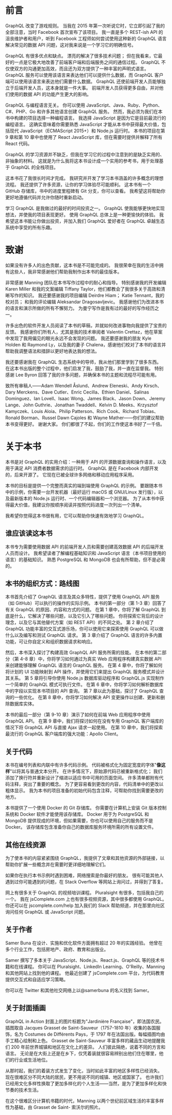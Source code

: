 # 前言
GraphQL 改变了游戏规则。 当我在 2015 年第一次听说它时，它立即引起了我的全部注意，当时 Facebook 首次宣布了该项目。 我一直是多个 REST-ish API 的沮丧维护者和用户，听到 Facebook 工程师如何尝试使用这种新的 GraphQL 语言解决常见的数据 API 问题，这对我来说是一个学习它的明确信号。

GraphQL 有很多优点和缺点。 漂亮的解决了很多技术问题； 但在我看来，它最好的一点是它极大地改善了前端客户端和后端服务之间的通信过程。 GraphQL 不仅使双方的沟通更加高效，而且还为双方提供了一种丰富的声明式语言。 GraphQL 服务可以使用该语言来表达他们可以提供什么数据，而 GraphQL 客户端可以使用该语言来表达他们需要什么数据。 GraphQL 还使前端开发人员能够独立于后端开发人员，这本身就是一件大事。 前端开发人员获得更多自由，并对他们使用的数据 API 的功能产生更大的影响。

GraphQL 与编程语言无关。 你可以使用 JavaScript、Java、Ruby、Python、C#、PHP、Go 和许多其他语言创建 GraphQL 服务。 然而，我必须为我们在本书中构建的项目选择一种编程语言。 我选择 JavaScript 是因为它是目前最流行的编程语言。 这确实意味着你需要熟悉 JavaScript 才能从本书中获得最大价值，包括现代 JavaScript（ECMAScript 2015+）和 Node.js 运行时。 本书的项目在第 9 章和第 10 章中也使用了 React JavaScript 库，但在需要时提供并解释了所有 React 代码。

GraphQL 的学习资源并不缺乏，但我在学习它的过程中注意到的是缺乏实用的、非抽象的材料。 这就是为什么我将这本书设计成一个实用的参考书，用于处理基于 GraphQL 的全栈项目。

这本书花了我很长时间才完成。 我研究并开发了学习本书涵盖的许多概念的理想流程。 我还提供了许多资源，让你的学习体验尽可能顺利。 这本书有一个 GitHub 存储库，书中的进度里程碑有 Git 分支，你可以查看。 我希望这将帮助你更好地遵循代码并允许你随时重新启动。

学习 GraphQL 是我做过的最好的时间投资之一。 GraphQL 使我能够更快地实现想法，并使我的项目表现更好。 使用 GraphQL 总体上是一种更愉快的体验。 我希望这本书能让你做出投资，并加入我们 GraphQL 爱好者在 GraphQL 卓越生态系统中享受的所有乐趣。

# 致谢
如果没有许多人的出色贡献，这本书是不可能完成的。 我很荣幸在我的生活中拥有这些人，我非常感谢他们帮助我制作出本书的最佳版本。

非常感谢 Manning 团队在本书写作过程中的耐心和指导。 特别感谢我的开发编辑 Karen Miller 和我的文案编辑 Tiffany Taylor，他们都教会了我很多关于高效和清晰写作的知识。 我还要感谢我的项目编辑 Deirdre Hiam； Katie Tennant，我的校对员； 和我的评论编辑 Aleksandar Dragosavljevic。 我感谢他们为改进本书的语言和演示所做的所有不懈努力。 为曼宁写作是我有过的最好的写作经历之一。

许多出色的软件开发人员阅读了本书的草稿，并就如何改进事物向我提供了宝贵的反馈。 我感谢你们所有人，尤其是我的技术审阅者 Valentin Crettaz，他在草案中发现了我用偏见的眼光永远不会发现的问题。 我还要感谢我的朋友 Kyle Holden 和 Raymond Ly，以及我的妻子 Chalena，感谢他们校对了本书的语言并帮助我调整语法和措辞以更好地表达我的想法。

我还要感谢我在 GraphQL 生态系统中的导师，我从他们那里学到了很多东西。 在这本书出版的整个过程中，他们启发了我，鼓励了我，并一直在监督我。 特别感谢 Lee Byron 回答了我的许多问题，并确保本书的主题和流程尽可能有用。

致所有审稿人——Adam Wendell Åslund、Andrew Eleneski、Andy Kirsch、Dary Merckens、Dave Cutler、Enric Cecilla、Ethien Daniel、Salinas Dominguez、Ian Lovell、Isaac Wong、James Black、Jason Down、Jeremy Lange、John Guthrie、Jonathan Twaddell、Kelvin D. Meeks、Krzysztof Kamyczek、Louis Aloia、Philip Patterson、Rich Cook、Richard Tobias、Ronald Borman、Russel Dawn Cajoles 和 Wayne Mather——你们的建议帮助本书变得更好。 谢谢大家。 你们都很了不起，你们的工作使这本书好了一千倍。

# 关于本书
本书是对 GraphQL 的实用介绍：一种用于 API 的开源数据查询和操作语言，以及用于满足 API 消费者数据需求的运行时。 GraphQL 是在 Facebook 内部开发的，后来开源了。 它现在已被全球许多网络和移动应用程序采用。

本书的目标是提供一个完整而真实的端到端使用 GraphQL 的示例。 要跟随本书中的示例，你需要一台开发机器（最好运行 macOS 或 GNU/Linux 发行版），以及最新版本的 Node.js 运行时、一个代码编辑器和一个浏览器。 为了从本书中获得最大价值，我建议你按顺序阅读并按照代码进度一次列出一个清单。

我希望你觉得这本书很有用，它可以帮助你快速有效地学习 GraphQL。

## 谁应该读这本书
本书专为需要使用数据 API 的前端开发人员和需要创建高效数据 API 的后端开发人员而设计。 我希望读者了解编程基础知识和 JavaScript 语言（本书项目使用的语言）的基础知识。 熟悉 PostgreSQL 和 MongoDB 也会有所帮助，但不是必需的。

## 本书的组织方式：路线图
本书首先介绍了 GraphQL 语言及其众多特性，提供了使用 GraphQL API 服务（如 GitHub）可以执行的操作的实际示例。 本书的第一部分（第 1-3 章）回答了有关 GraphQL 的原因、内容和方式的问题。 在第 1 章中，你将了解 GraphQL 到底是什么，它解决了哪些问题，以及它引入了哪些问题。 你将探索它背后的设计理念，以及它与其他替代方案（如 REST API）的不同之处。 第 2 章介绍了 GraphQL 功能丰富的交互式游乐场，你可以使用它来探索使用 GraphQL 可以做什么以及编写和测试 GraphQL 请求。 第 3 章介绍了 GraphQL 语言的许多内置功能，可让你自定义和组织数据请求和响应。

然后，本书深入探讨了构建高效 GraphQL API 服务所需的技能。 在本书的第二部分（第 4-8 章）中，你将学习如何通过为真实 Web 应用程序构建真实数据 API 来创建能够理解 GraphQL 语言的 GraphQL 服务。 在第 4 章中，你将了解如何将计划的 UI 功能映射到 API 操作，并使用它们来提出 GraphQL 服务模式并设计其关系。 第 5 章将引导你使用 Node.js 数据库驱动程序和 GraphQL.js 实现制作一个简单的 GraphQL 模式可执行文件。 在第 6 章中，你将学习如何解析数据库中的字段以实现本书项目的 API 查询。 第 7 章以此为基础，探讨了 GraphQL 查询的一些优化。 在第 8 章中，你将学习如何解决 API 变更操作以创建、更新和删除数据库实体。

本书的最后一部分（第 9-10 章）演示了如何在前端 Web 应用程序中使用 GraphQL API。 在第 9 章中，我们将探讨如何在没有专用 GraphQL 客户端库的情况下将 GraphQL API 与直接 Ajax 请求一起使用。 在第 10 章中，我们将探索最流行的 GraphQL 客户端库的强大功能：Apollo Client。

## 关于代码
本书在编号列表和内联中有许多代码示例。 代码被格式化为固定宽度的字体"**像这样**"以将其与普通文本分开。 在许多情况下，原始源代码已被重新格式化； 我们添加了换行符并重新设计了缩进以适应书中可用的页面空间。 许多清单都附有代码注释，突出了重要的概念。 为了更容易看到更改的内容，代码清单中的更改以粗体显示。 我为本书的项目准备的初始代码包含注释，可帮助你找到需要更改的地方。

本书提供了一个使用 Docker 的 Git 存储库。 你需要在计算机上安装 Git 版本控制系统和 Docker 软件才能使用该存储库。 Docker 用于为 PostgreSQL 和 MongoDB 提供现成的环境，但如果需要，你也可以使用自己的服务而不是 Docker。 该存储库包含准备你自己的数据库服务环境所需的所有设置文件。

## 其他在线资源
为了使本书的内容紧紧围绕 GraphQL，我提供了文章和其他资源的外部链接，以帮助你扩展一些概念并在需要时更详细地理解它们。

如果你在执行本书示例时遇到困难，网络搜索是你最好的朋友。 很有可能其他人遇到过你可能遇到的问题，在 Stack Overflow 等网站上询问过，并得到了答复。

网上有很多关于 GraphQL 的视频培训课程。 Pluralsight 有很多，包括我自己的一个。 我在 jsComplete.com 上也有很多视频资源，其中很多都使用 GraphQL。 你还可以在 jscomplete.com/help 加入我们的 Slack 帮助频道，并在那里向社区询问任何 GraphQL 或 JavaScript 问题。

## 关于作者
Samer Buna 在设计、实施和优化软件方面拥有超过 20 年的实践经验。 他曾在多个行业工作，包括房地产、政府、教育和出版业。

Samer 撰写了多本关于 JavaScript、Node.js、React.js、GraphQL 等的技术书籍和在线课程。 你可以在 Pluralsight、LinkedIn Learning、O'Reilly、Manning 和其他网站上找到他的课程。 他最近创建了 jsComplete.com 平台，为代码教育提供交互式和自适应学习策略。

你可以在 Twitter 和其他社交网络上以@samerbuna 的名义找到 Samer。

## 关于封面插画

GraphQL in Action 封面上的图片标题为"Jardinière Française"，即法国农民。 插图取自 Jacques Grasset de Saint-Sauveur（1757-1810 年）收集的各国服饰，名为 Costumes de Différents Pays，于 1797 年在法国出版。每幅插图均由手工精心绘制和上色。 Grasset de Saint-Sauveur 丰富多样的藏品生动地提醒我们 200 年前世界城镇和地区在文化上的差异。 人们彼此隔绝，说着不同的方言和语言。 无论是在大街上还是在乡下，仅凭着装就很容易辨别出他们住在哪里，他们的行业或生活地位。

从那时起，我们的着装方式发生了变化，当时如此丰富的地区多样性已经消失。 现在很难区分不同大陆的居民，更不用说不同的城镇、地区或国家了。 也许我们已经用文化多样性换取了更加多样化的个人生活——当然，是为了更加多样化和快节奏的技术生活。

在这个很难区分计算机书籍的时代，Manning 以两个世纪前区域生活的丰富多样性为基础，由 Grasset de Saint- 索沃尔的照片。